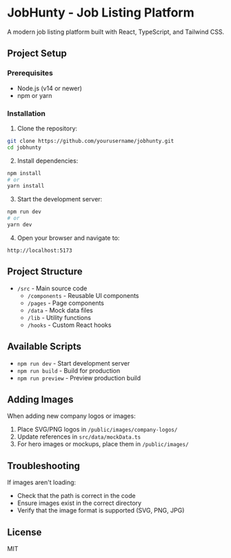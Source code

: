 
# JobHunty - Job Listing Platform

A modern job listing platform built with React, TypeScript, and Tailwind CSS.

## Project Setup

### Prerequisites
- Node.js (v14 or newer)
- npm or yarn

### Installation

1. Clone the repository:
```bash
git clone https://github.com/yourusername/jobhunty.git
cd jobhunty
```

2. Install dependencies:
```bash
npm install
# or
yarn install
```

3. Start the development server:
```bash
npm run dev
# or
yarn dev
```

4. Open your browser and navigate to:
```
http://localhost:5173
```

## Project Structure

- `/src` - Main source code
  - `/components` - Reusable UI components
  - `/pages` - Page components
  - `/data` - Mock data files
  - `/lib` - Utility functions
  - `/hooks` - Custom React hooks

## Available Scripts

- `npm run dev` - Start development server
- `npm run build` - Build for production
- `npm run preview` - Preview production build

## Adding Images

When adding new company logos or images:

1. Place SVG/PNG logos in `/public/images/company-logos/`
2. Update references in `src/data/mockData.ts`
3. For hero images or mockups, place them in `/public/images/`

## Troubleshooting

If images aren't loading:
- Check that the path is correct in the code
- Ensure images exist in the correct directory
- Verify that the image format is supported (SVG, PNG, JPG)

## License

MIT
